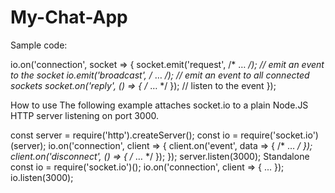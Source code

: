 # My-Chat-App
Sample code:

io.on('connection', socket => {
  socket.emit('request', /* … */); // emit an event to the socket
  io.emit('broadcast', /* … */); // emit an event to all connected sockets
  socket.on('reply', () => { /* … */ }); // listen to the event
});


How to use
The following example attaches socket.io to a plain Node.JS HTTP server listening on port 3000.

const server = require('http').createServer();
const io = require('socket.io')(server);
io.on('connection', client => {
  client.on('event', data => { /* … */ });
  client.on('disconnect', () => { /* … */ });
});
server.listen(3000);
Standalone
const io = require('socket.io')();
io.on('connection', client => { ... });
io.listen(3000);
